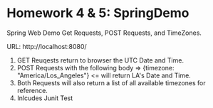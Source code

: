 # Homework 4 & 5: SpringDemo
Spring Web Demo Get Requests, POST Requests, and TimeZones.

URL: http://localhost:8080/

1. GET Reuqests return to browser the UTC Date and Time.
2. POST Requests with the following body =>  {timezone: "America/Los_Angeles"} <= will return LA's Date and Time.
3. Both Requests will also return a list of all available timezones for reference.
4. Inlcudes Junit Test
